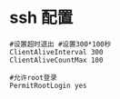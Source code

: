 # ssh 配置

```text
#设置超时退出 #设置300*100秒
ClientAliveInterval 300
ClientAliveCountMax 100

#允许root登录
PermitRootLogin yes


```

